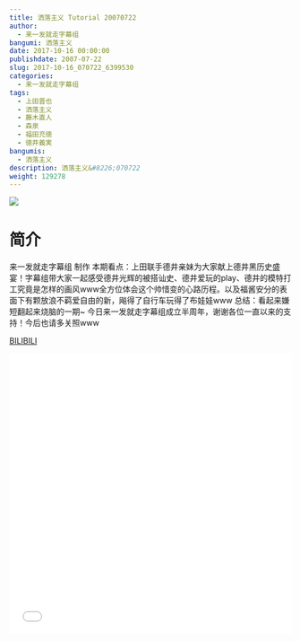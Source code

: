 ```yaml
---
title: 洒落主义 Tutorial 20070722
author: 
  - 来一发就走字幕组
bangumi: 洒落主义
date: 2017-10-16 00:00:00
publishdate: 2007-07-22
slug: 2017-10-16_070722_6399530
categories: 
  - 来一发就走字幕组
tags: 
  - 上田晋也
  - 洒落主义
  - 藤木直人
  - 森泉
  - 福田充徳
  - 徳井義実
bangumis: 
  - 洒落主义
description: 洒落主义&#8226;070722
weight: 129278
---
```


![](https://i.imgur.com/IR0piJ1.jpg)

# 简介  
来一发就走字幕组 制作 本期看点：上田联手德井亲妹为大家献上德井黑历史盛宴！字幕组带大家一起感受德井光辉的被搭讪史、德井爱玩的play、德井的模特打工究竟是怎样的画风www全方位体会这个帅惜变的心路历程。以及福酱安分的表面下有颗放浪不羁爱自由的新，飚得了自行车玩得了布娃娃www 总结：看起来嫌短翻起来烧脑的一期~ 
今日来一发就走字幕组成立半周年，谢谢各位一直以来的支持！今后也请多关照www

  [BILIBILI](https://www.bilibili.com/video/av6399530/)


  <iframe src="//www.bilibili.com/html/html5player.html?cid=10402379&aid=6399530" width="100%" height="500" frameborder="0" allowfullscreen="allowfullscreen"></iframe>
